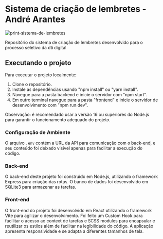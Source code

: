 # Sistema de criação de lembretes - André Arantes

![print-sistema-de-lembretes](https://github.com/andre-arantes/lista-de-lembretes/assets/83238593/35adef98-3dba-42f2-9c14-835849fa4710)

Repositório do sistema de criação de lembretes desenvolvido para o processo seletivo da dti digital.

## Executando o projeto

Para executar o projeto localmente:

1. Clone o repositório.
2. Instale as dependências usando "npm install" ou "yarn install".
3. Navegue para a pasta backend e inicie o servidor com "npm start".
4. Em outro terminal navegue para a pasta "frontend" e inicie o servidor de desenvolvimento com "npm run dev".

Observação: é recomendado usar a versão 16 ou superiores do Node.js para garantir o funcionamento adequado do projeto.

### Configuração de Ambiente

O arquivo `.env` contém a URL da API para comunicação com o back-end, e seu conteúdo foi deixado visível apenas para facilitar a execução do código.

### Back-end

O back-end deste projeto foi construído em Node.js, utilizando o framework Express para criação das rotas. O banco de dados foi desenvolvido em SQLite3 para armazenar as tarefas.

### Front-end

O front-end do projeto foi desenvolvido em React utilizando o framework Vite para agilizar o desenvolvimento. Foi feito um Custom Hook para facilitar o acesso ao context de tarefas e SCSS modules para encapsular e reutilizar os estilos além de facilitar na legibilidade do código. A aplicação apresenta responsividade e se adapta a diferentes tamanhos de tela.
